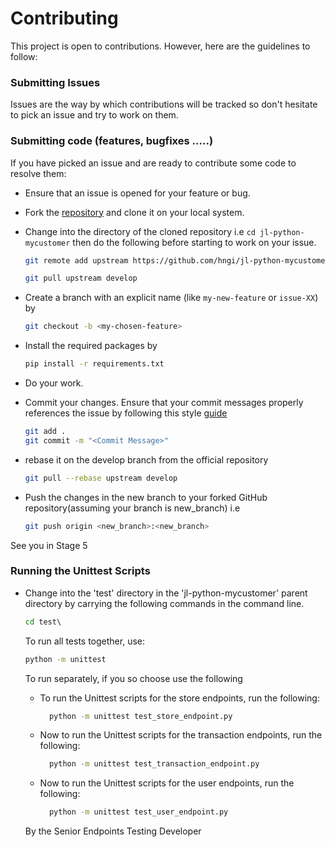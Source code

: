 # Contributing

This project is open to contributions. However, here are the guidelines to follow:

### Submitting Issues

Issues are the way by which contributions will be tracked so don't hesitate to pick an issue and try to work on them.

### Submitting code (features, bugfixes .....)

If you have picked an issue and are ready to contribute some code to resolve them:

- Ensure that an issue is opened for your feature or bug.

- Fork the [repository](https://github.com/hngi/jl-python-mycustomer) and clone it on your local system.

- Change into the directory of the cloned repository i.e `cd jl-python-mycustomer` then do the following before starting to work on your issue.

  ```bash
  git remote add upstream https://github.com/hngi/jl-python-mycustomer.git
  ```

  ```bash
  git pull upstream develop
  ```

- Create a branch with an explicit name (like `my-new-feature` or `issue-XX`) by 

  ```bash
  git checkout -b <my-chosen-feature>
  ```
- Install the required packages by
  ```bash
  pip install -r requirements.txt
  ```
- Do your work.

- Commit your changes. Ensure that your commit messages properly references the issue by following this style [guide](https://udacity.github.io/git-styleguide/)

  ```bash
  git add .
  git commit -m "<Commit Message>"
  ```

- rebase it on the develop branch from the official repository

  ```bash
  git pull --rebase upstream develop
  ```

- Push the changes in the new branch to your forked GitHub repository(assuming your branch is new_branch) i.e

  ```bash
  git push origin <new_branch>:<new_branch>
  ```

See you in Stage 5

### Running the Unittest Scripts
- Change into the 'test' directory in the 'jl-python-mycustomer' parent directory by carrying the following commands in the command line.
  ```cmd
  cd test\
  ```
  To run all tests together, use:
  ```cmd
  python -m unittest
  ```
  
  To run separately, if you so choose use the following
  - To run the Unittest scripts for the store endpoints, run the following:
    
    ```cmd
      python -m unittest test_store_endpoint.py
    ```
  - Now to run the Unittest scripts for the transaction endpoints, run the following:
    
    ```cmd
      python -m unittest test_transaction_endpoint.py
    ```
  - Now to run the Unittest scripts for the user endpoints, run the following:
    
    ```cmd
      python -m unittest test_user_endpoint.py
    ```

  By the Senior Endpoints Testing Developer

